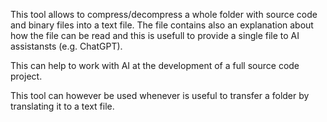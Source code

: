 This tool allows to compress/decompress a whole folder with source code and binary files into a text file. 
The file contains also an explanation about how the file can be read and this is usefull to provide a single file to AI assistansts (e.g. ChatGPT).

This can help to work with AI at the development of a full source code project.

This tool can however be used whenever is useful to transfer a folder by translating it to a text file.
